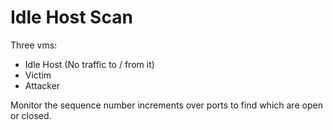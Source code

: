 # Idle Host Scan

Three vms:

* Idle Host (No traffic to / from it)
* Victim
* Attacker

Monitor the sequence number increments over ports to find which are open or closed.
